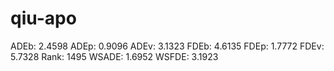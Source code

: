 # qiu-apo

ADEb: 2.4598
ADEp: 0.9096
ADEv: 3.1323
FDEb: 4.6135
FDEp: 1.7772
FDEv: 5.7328
Rank: 1495
WSADE: 1.6952
WSFDE: 3.1923